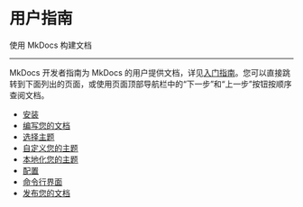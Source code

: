 # 用户指南

使用 MkDocs 构建文档

---

MkDocs 开发者指南为 MkDocs 的用户提供文档，详见[入门指南]。您可以直接跳转到下面列出的页面，或使用页面顶部导航栏中的“下一步”和“上一步”按钮按顺序查阅文档。

- [安装](installation.md)
- [编写您的文档](writing-your-docs.md)
- [选择主题](choosing-your-theme.md)
- [自定义您的主题](customizing-your-theme.md)
- [本地化您的主题](localizing-your-theme.md)
- [配置](configuration.md)
- [命令行界面](cli.md)
- [发布您的文档](deploying-your-docs.md)

[入门指南]: ../getting-started.md